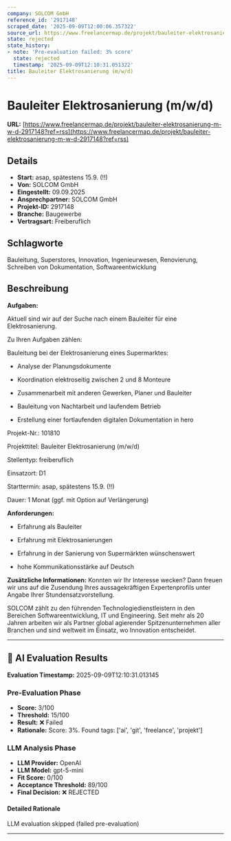```yaml
---
company: SOLCOM GmbH
reference_id: '2917148'
scraped_date: '2025-09-09T12:00:06.357322'
source_url: https://www.freelancermap.de/projekt/bauleiter-elektrosanierung-m-w-d-2917148?ref=rss
state: rejected
state_history:
- note: 'Pre-evaluation failed: 3% score'
  state: rejected
  timestamp: '2025-09-09T12:10:31.051322'
title: Bauleiter Elektrosanierung (m/w/d)
---
```



# Bauleiter Elektrosanierung (m/w/d)
**URL:** [https://www.freelancermap.de/projekt/bauleiter-elektrosanierung-m-w-d-2917148?ref=rss](https://www.freelancermap.de/projekt/bauleiter-elektrosanierung-m-w-d-2917148?ref=rss)
## Details
- **Start:** asap, spätestens 15.9. (!!)
- **Von:** SOLCOM GmbH
- **Eingestellt:** 09.09.2025
- **Ansprechpartner:** SOLCOM GmbH
- **Projekt-ID:** 2917148
- **Branche:** Baugewerbe
- **Vertragsart:** Freiberuflich

## Schlagworte
Bauleitung, Superstores, Innovation, Ingenieurwesen, Renovierung, Schreiben von Dokumentation, Softwareentwicklung

## Beschreibung
**Aufgaben:**

Aktuell sind wir auf der Suche nach einem Bauleiter für eine Elektrosanierung.

Zu Ihren Aufgaben zählen:

Bauleitung bei der Elektrosanierung eines Supermarktes:

+ Analyse der Planungsdokumente

+ Koordination elektroseitig zwischen 2 und 8 Monteure

+ Zusammenarbeit mit anderen Gewerken, Planer und Bauleiter

+ Bauleitung von Nachtarbeit und laufendem Betrieb

+ Erstellung einer fortlaufenden digitalen Dokumentation in hero

Projekt-Nr.:
101810

Projekttitel:
Bauleiter Elektrosanierung (m/w/d)

Stellentyp:
freiberuflich

Einsatzort:
D1

Starttermin:
asap, spätestens 15.9. (!!)

Dauer:
1 Monat (ggf. mit Option auf Verlängerung)

**Anforderungen:**

+ Erfahrung als Bauleiter

+ Erfahrung mit Elektrosanierungen

+ Erfahrung in der Sanierung von Supermärkten wünschenswert

+ hohe Kommunikationsstärke auf Deutsch

**Zusätzliche Informationen:**
Konnten wir Ihr Interesse wecken? Dann freuen wir uns auf die Zusendung Ihres aussagekräftigen Expertenprofils unter Angabe Ihrer Stundensatzvorstellung.

SOLCOM zählt zu den führenden Technologiedienstleistern in den Bereichen Softwareentwicklung, IT und Engineering. Seit mehr als 20 Jahren arbeiten wir als Partner global agierender Spitzenunternehmen aller Branchen und sind weltweit im Einsatz, wo Innovation entscheidet.

---

## 🤖 AI Evaluation Results

**Evaluation Timestamp:** 2025-09-09T12:10:31.013145

### Pre-Evaluation Phase
- **Score:** 3/100
- **Threshold:** 15/100
- **Result:** ❌ Failed
- **Rationale:** Score: 3%. Found tags: ['ai', 'git', 'freelance', 'projekt']

### LLM Analysis Phase
- **LLM Provider:** OpenAI
- **LLM Model:** gpt-5-mini
- **Fit Score:** 0/100
- **Acceptance Threshold:** 89/100
- **Final Decision:** ❌ REJECTED

#### Detailed Rationale
LLM evaluation skipped (failed pre-evaluation)

---

